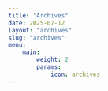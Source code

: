 ```yaml
---
title: "Archives"
date: 2025-07-12
layout: "archives"
slug: "archives"
menu:
    main:
        weight: 2
        params:
            icon: archives
---
```

